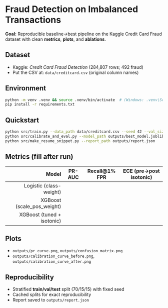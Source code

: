 # Fraud Detection on Imbalanced Transactions

**Goal:** Reproducible baseline→best pipeline on the Kaggle Credit Card Fraud dataset with clean **metrics**, **plots**, and **ablations**.

## Dataset
- Kaggle: *Credit Card Fraud Detection* (284,807 rows; 492 fraud)
- Put the CSV at: `data/creditcard.csv` (original column names)

## Environment
```bash
python -m venv .venv && source .venv/bin/activate  # (Windows: .venv\Scripts\activate)
pip install -r requirements.txt
```

## Quickstart
```bash
python src/train.py --data_path data/creditcard.csv --seed 42 --val_size 0.15 --test_size 0.15
python src/calibrate_and_eval.py --model_path outputs/best_model.joblib --val_cache outputs/val_cache.joblib --test_cache outputs/test_cache.joblib
python src/make_resume_snippet.py --report_path outputs/report.json
```

## Metrics (fill after run)
| Model | PR-AUC | Recall@1% FPR | ECE (pre→post isotonic) |
|------:|:------:|:-------------:|:-----------------------:|
| Logistic (class-weight) |  |  |  |
| XGBoost (scale_pos_weight) |  |  |  |
| XGBoost (tuned + isotonic) |  |  |  |

## Plots
- `outputs/pr_curve.png`, `outputs/confusion_matrix.png`
- `outputs/calibration_curve_before.png`, `outputs/calibration_curve_after.png`

## Reproducibility
- Stratified **train/val/test** split (70/15/15) with fixed seed
- Cached splits for exact reproducibility
- Report saved to `outputs/report.json`

